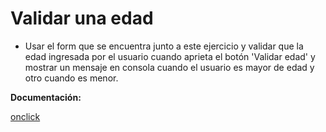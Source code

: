 # Validar una edad

- Usar el form que se encuentra junto a este ejercicio y validar que la edad ingresada por el usuario cuando aprieta el botón 'Validar edad' y mostrar un mensaje en consola cuando el usuario es mayor de edad y otro cuando es menor.

**Documentación:**

[onclick](https://www.w3schools.com/jsref/event_onclick.asp)

